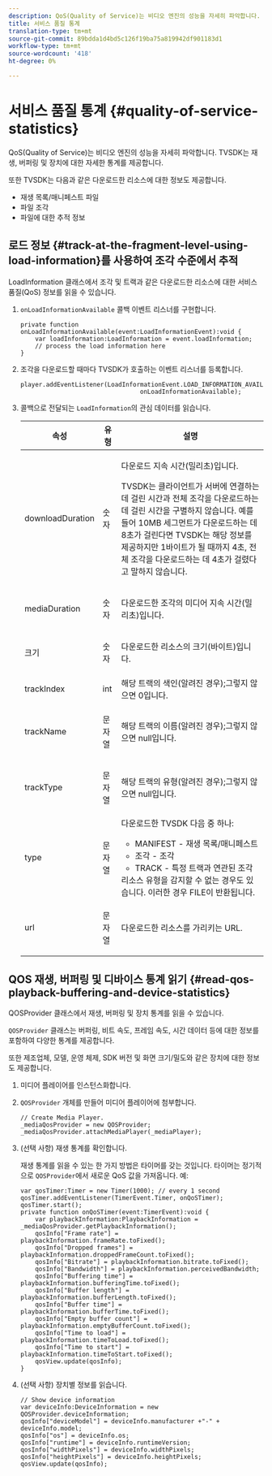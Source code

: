 ```yaml
---
description: QoS(Quality of Service)는 비디오 엔진의 성능을 자세히 파악합니다. TVSDK는 재생, 버퍼링 및 장치에 대한 자세한 통계를 제공합니다.
title: 서비스 품질 통계
translation-type: tm+mt
source-git-commit: 89bdda1d4bd5c126f19ba75a819942df901183d1
workflow-type: tm+mt
source-wordcount: '418'
ht-degree: 0%

---
```



# 서비스 품질 통계 {#quality-of-service-statistics}

QoS(Quality of Service)는 비디오 엔진의 성능을 자세히 파악합니다. TVSDK는 재생, 버퍼링 및 장치에 대한 자세한 통계를 제공합니다.

또한 TVSDK는 다음과 같은 다운로드한 리소스에 대한 정보도 제공합니다.

* 재생 목록/매니페스트 파일
* 파일 조각
* 파일에 대한 추적 정보

## 로드 정보 {#track-at-the-fragment-level-using-load-information}를 사용하여 조각 수준에서 추적

LoadInformation 클래스에서 조각 및 트랙과 같은 다운로드한 리소스에 대한 서비스 품질(QoS) 정보를 읽을 수 있습니다.

1. `onLoadInformationAvailable` 콜백 이벤트 리스너를 구현합니다.

   ```
   private function onLoadInformationAvailable(event:LoadInformationEvent):void { 
       var loadInformation:LoadInformation = event.loadInformation; 
       // process the load information here     
   }
   ```

1. 조각을 다운로드할 때마다 TVSDK가 호출하는 이벤트 리스너를 등록합니다.

   ```
   player.addEventListener(LoadInformationEvent.LOAD_INFORMATION_AVAILABLE,  
                                    onLoadInformationAvailable);
   ```

1. 콜백으로 전달되는 `LoadInformation`의 관심 데이터를 읽습니다.

   <table id="table_75E61A2EB25E435DB631166A7FF64757"> 
   <thead> 
   <tr> 
      <th colname="col01" class="entry"> 속성 </th> 
      <th colname="col1" class="entry"> 유형 </th> 
      <th colname="col2" class="entry"> 설명 </th> 
   </tr> 
   </thead>
   <tbody> 
   <tr> 
      <td colname="col01"> <span class="codeph"> downloadDuration  </span> </td> 
      <td colname="col1"> <p>숫자 </p> </td> 
      <td colname="col2"> <p>다운로드 지속 시간(밀리초)입니다. </p> <p>TVSDK는 클라이언트가 서버에 연결하는 데 걸린 시간과 전체 조각을 다운로드하는 데 걸린 시간을 구별하지 않습니다. 예를 들어 10MB 세그먼트가 다운로드하는 데 8초가 걸린다면 TVSDK는 해당 정보를 제공하지만 1바이트가 될 때까지 4초, 전체 조각을 다운로드하는 데 4초가 걸렸다고 말하지 않습니다. </p> </td> 
   </tr> 
   <tr> 
      <td colname="col01"> <span class="codeph"> mediaDuration  </span> </td> 
      <td colname="col1"> <p>숫자 </p> </td> 
      <td colname="col2"> 다운로드한 조각의 미디어 지속 시간(밀리초)입니다. </td> 
   </tr> 
   <tr> 
      <td colname="col01"> <span class="codeph"> 크기  </span> </td> 
      <td colname="col1"> <p>숫자 </p> </td> 
      <td colname="col2"> 다운로드한 리소스의 크기(바이트)입니다. </td> 
   </tr> 
   <tr> 
      <td colname="col01"> <span class="codeph"> trackIndex  </span> </td> 
      <td colname="col1"> <p>int </p> </td> 
      <td colname="col2"> 해당 트랙의 색인(알려진 경우);그렇지 않으면 0입니다. </td> 
   </tr> 
   <tr> 
      <td colname="col01"> <span class="codeph"> trackName  </span> </td> 
      <td colname="col1"> <p>문자열 </p> </td> 
      <td colname="col2"> 해당 트랙의 이름(알려진 경우);그렇지 않으면 null입니다. </td> 
   </tr> 
   <tr> 
      <td colname="col01"> <span class="codeph"> trackType  </span> </td> 
      <td colname="col1"> <p>문자열 </p> </td> 
      <td colname="col2"> 해당 트랙의 유형(알려진 경우);그렇지 않으면 null입니다. </td> 
   </tr> 
   <tr> 
      <td colname="col01"> <span class="codeph"> type  </span> </td> 
      <td colname="col1"> <p>문자열 </p> </td> 
      <td colname="col2"> 다운로드한 TVSDK 다음 중 하나: 
      <ul id="ul_FA02F42D109344F4866073908CA4E835"> 
      <li id="li_0E2D3EBCAB58477FB5EA526C54FACFFB">MANIFEST - 재생 목록/매니페스트 </li> 
      <li id="li_D7894C2F0CB64C909C6398288EA5683A">조각 - 조각 </li> 
      <li id="li_4D4FEDB7704C411B80891B5028B0C20E">TRACK - 특정 트랙과 연관된 조각 </li> 
      </ul> 리소스 유형을 감지할 수 없는 경우도 있습니다. 이러한 경우 FILE이 반환됩니다. </td> 
   </tr> 
   <tr> 
      <td colname="col01"> <span class="codeph"> url  </span> </td> 
      <td colname="col1"> <p>문자열 </p> </td> 
      <td colname="col2"> 다운로드한 리소스를 가리키는 URL. </td> 
   </tr> 
   </tbody> 
   </table>

## QOS 재생, 버퍼링 및 디바이스 통계 읽기 {#read-qos-playback-buffering-and-device-statistics}

QOSProvider 클래스에서 재생, 버퍼링 및 장치 통계를 읽을 수 있습니다.

`QOSProvider` 클래스는 버퍼링, 비트 속도, 프레임 속도, 시간 데이터 등에 대한 정보를 포함하여 다양한 통계를 제공합니다.

또한 제조업체, 모델, 운영 체제, SDK 버전 및 화면 크기/밀도와 같은 장치에 대한 정보도 제공합니다.

1. 미디어 플레이어를 인스턴스화합니다.
1. `QOSProvider` 개체를 만들어 미디어 플레이어에 첨부합니다.

   ```
   // Create Media Player. 
   _mediaQosProvider = new QOSProvider; 
   _mediaQosProvider.attachMediaPlayer(_mediaPlayer);
   ```

1. (선택 사항) 재생 통계를 확인합니다.

   재생 통계를 읽을 수 있는 한 가지 방법은 타이머를 갖는 것입니다. 타이머는 정기적으로 `QOSProvider`에서 새로운 QoS 값을 가져옵니다. 예:

   ```
   var qosTimer:Timer = new Timer(1000); // every 1 second  
   qosTimer.addEventListener(TimerEvent.Timer, onQoSTimer);  
   qosTimer.start(); 
   private function onQoSTimer(event:TimerEvent):void { 
       var playbackInformation:PlaybackInformation = _mediaQosProvider.getPlaybackInformation(); 
       qosInfo["Frame rate"] = playbackInformation.frameRate.toFixed();  
       qosInfo["Dropped frames"] = playbackInformation.droppedFrameCount.toFixed(); 
       qosInfo["Bitrate"] = playbackInformation.bitrate.toFixed(); 
       qosInfo["Bandwidth"] = playbackInformation.perceivedBandwidth; 
       qosInfo["Buffering time"] = playbackInformation.bufferingTime.toFixed(); 
       qosInfo["Buffer length"] = playbackInformation.bufferLength.toFixed();  
       qosInfo["Buffer time"] = playbackInformation.bufferTime.toFixed(); 
       qosInfo["Empty buffer count"] = playbackInformation.emptyBufferCount.toFixed();  
       qosInfo["Time to load"] = playbackInformation.timeToLoad.toFixed();  
       qosInfo["Time to start"] = playbackInformation.timeToStart.toFixed(); 
       qosView.update(qosInfo); 
   }
   ```

1. (선택 사항) 장치별 정보를 읽습니다.

   ```
   // Show device information 
   var deviceInfo:DeviceInformation = new QOSProvider.deviceInformation; 
   qosInfo["deviceModel"] = deviceInfo.manufacturer +"-" + deviceInfo.model; 
   qosInfo["os"] = deviceInfo.os;  
   qosInfo["runtime"] = deviceInfo.runtimeVersion;  
   qosInfo["widthPixels"] = deviceInfo.widthPixels;  
   qosInfo["heightPixels"] = deviceInfo.heightPixels; 
   qosView.update(qosInfo); 
   ```
